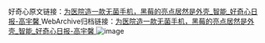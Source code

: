 好奇心原文链接：[为医院造一款无菌手机，黑莓的亮点居然是外壳_智能_好奇心日报-高宇馨 ](https://www.qdaily.com/articles/11245.html)
WebArchive归档链接：[为医院造一款无菌手机，黑莓的亮点居然是外壳_智能_好奇心日报-高宇馨 ](http://web.archive.org/web/20160622013929/http://www.qdaily.com/articles/11245.html)
![image](http://ww3.sinaimg.cn/large/007d5XDply1g3wdfj48g3j30u02l84qp)